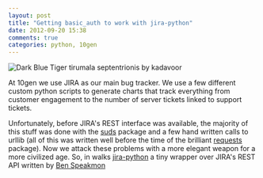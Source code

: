 ```yaml
---
layout: post
title: "Getting basic_auth to work with jira-python"
date: 2012-09-20 15:38
comments: true
categories: python, 10gen
---
```

![Dark Blue Tiger tirumala septentrionis by kadavoor][titleimage]

At 10gen we use JIRA as our main bug tracker. We use a few different custom python scripts to generate charts that track everything from customer engagement to the number of server tickets linked to support tickets.

Unfortunately, before JIRA's REST interface was available, the majority of this stuff was done with the [suds][suds] package and a few hand written calls to urllib (all of this was written well before the time of the brilliant [requests][requests] package). Now we attack these problems with a more elegant weapon for a more civilized age. So, in walks [jira-python][jira-python] a tiny wrapper over JIRA's REST API written by [Ben Speakmon][Ben Speakmon]


[titleimage]: //upload.wikimedia.org/wikipedia/commons/thumb/e/ee/Dark_Blue_Tiger_tirumala_septentrionis_by_kadavoor.JPG/512px-Dark_Blue_Tiger_tirumala_septentrionis_by_kadavoor.JPG "By Jkadavoor (Own work) [CC-BY-SA-3.0 (http://creativecommons.org/licenses/by-sa/3.0) or GFDL (http://www.gnu.org/copyleft/fdl.html)], via Wikimedia Commons"
[suds]: http://pypi.python.org/pypi/suds
[requests]: http://docs.python-requests.org/en/latest/index.html
[jira-python]: http://jira-python.readthedocs.org/en/latest/index.html
[Ben Speakmon]: https://bitbucket.org/bspeakmon/jira-python